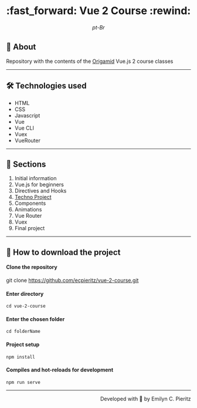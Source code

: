 
<h1 align = "center"> :fast_forward: Vue 2 Course :rewind: </h1>
<h6 align = "center"> pt-Br </h6>

## 📖 About
<p>Repository with the contents of the <a href="https://www.origamid.com/" target="_blank">Origamid</a> Vue.js 2 course classes</p>

---

## 🛠 Technologies used
- HTML
- CSS
- Javascript
- Vue
- Vue CLI
- Vuex
- VueRouter

---

## 📓 Sections
1. Initial information
2. Vue.js for beginners
3. Directives and Hooks
4. <a href="https://github.com/ecpieritz/techno" target="_blank">Techno Project</a>
5. Components
6. Animations
7. Vue Router
8. Vuex
9. Final project

---

## 🚀 How to download the project
#### Clone the repository
git clone https://github.com/ecpieritz/vue-2-course.git

#### Enter directory
`cd vue-2-course`

#### Enter the chosen folder
`cd folderName`

#### Project setup
```
npm install
```

#### Compiles and hot-reloads for development
```
npm run serve
```

---
<p align = "right">Developed with 💙 by Emilyn C. Pieritz</p>
